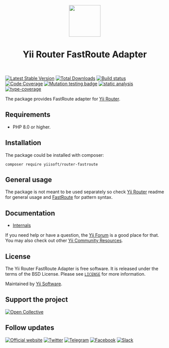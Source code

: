 <p align="center">
    <a href="https://github.com/yiisoft" target="_blank">
        <img src="https://avatars0.githubusercontent.com/u/993323" height="100px">
    </a>
    <h1 align="center">Yii Router FastRoute Adapter</h1>
    <br>
</p>

[![Latest Stable Version](https://poser.pugx.org/yiisoft/router-fastroute/v/stable.png)](https://packagist.org/packages/yiisoft/router-fastroute)
[![Total Downloads](https://poser.pugx.org/yiisoft/router-fastroute/downloads.png)](https://packagist.org/packages/yiisoft/router-fastroute)
[![Build status](https://github.com/yiisoft/router-fastroute/workflows/build/badge.svg)](https://github.com/yiisoft/router-fastroute/actions?query=workflow%3Abuild)
[![Code Coverage](https://codecov.io/gh/yiisoft/router-fastroute/graph/badge.svg?token=OKMPXV2N7P)](https://codecov.io/gh/yiisoft/router-fastroute)
[![Mutation testing badge](https://img.shields.io/endpoint?style=flat&url=https%3A%2F%2Fbadge-api.stryker-mutator.io%2Fgithub.com%2Fyiisoft%2Frouter-fastroute%2Fmaster)](https://dashboard.stryker-mutator.io/reports/github.com/yiisoft/router-fastroute/master)
[![static analysis](https://github.com/yiisoft/router-fastroute/workflows/static%20analysis/badge.svg)](https://github.com/yiisoft/router-fastroute/actions?query=workflow%3A%22static+analysis%22)
[![type-coverage](https://shepherd.dev/github/yiisoft/router-fastroute/coverage.svg)](https://shepherd.dev/github/yiisoft/router-fastroute)

The package provides FastRoute adapter for [Yii Router](https://github.com/yiisoft/router).

## Requirements

- PHP 8.0 or higher.

## Installation

The package could be installed with composer:

```shell
composer require yiisoft/router-fastroute
```

## General usage

The package is not meant to be used separately so check [Yii Router](https://github.com/yiisoft/router) readme for
general usage and [FastRoute](https://github.com/nikic/FastRoute) for pattern syntax.

## Documentation

- [Internals](docs/internals.md)

If you need help or have a question, the [Yii Forum](https://forum.yiiframework.com/c/yii-3-0/63) is a good place for that.
You may also check out other [Yii Community Resources](https://www.yiiframework.com/community).

## License

The Yii Router FastRoute Adapter is free software. It is released under the terms of the BSD License.
Please see [`LICENSE`](./LICENSE.md) for more information.

Maintained by [Yii Software](https://www.yiiframework.com/).

## Support the project

[![Open Collective](https://img.shields.io/badge/Open%20Collective-sponsor-7eadf1?logo=open%20collective&logoColor=7eadf1&labelColor=555555)](https://opencollective.com/yiisoft)

## Follow updates

[![Official website](https://img.shields.io/badge/Powered_by-Yii_Framework-green.svg?style=flat)](https://www.yiiframework.com/)
[![Twitter](https://img.shields.io/badge/twitter-follow-1DA1F2?logo=twitter&logoColor=1DA1F2&labelColor=555555?style=flat)](https://twitter.com/yiiframework)
[![Telegram](https://img.shields.io/badge/telegram-join-1DA1F2?style=flat&logo=telegram)](https://t.me/yii3en)
[![Facebook](https://img.shields.io/badge/facebook-join-1DA1F2?style=flat&logo=facebook&logoColor=ffffff)](https://www.facebook.com/groups/yiitalk)
[![Slack](https://img.shields.io/badge/slack-join-1DA1F2?style=flat&logo=slack)](https://yiiframework.com/go/slack)
